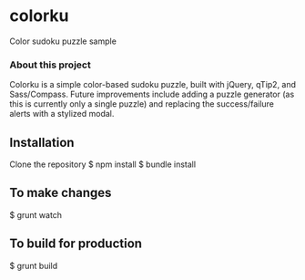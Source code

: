 # colorku
Color sudoku puzzle sample

### About this project
Colorku is a simple color-based sudoku puzzle, built with jQuery, qTip2, and Sass/Compass.
Future improvements include adding a puzzle generator (as this is currently only a single puzzle) and replacing the success/failure alerts with a stylized modal.

## Installation
Clone the repository
$ npm install
$ bundle install

## To make changes
$ grunt watch

## To build for production
$ grunt build